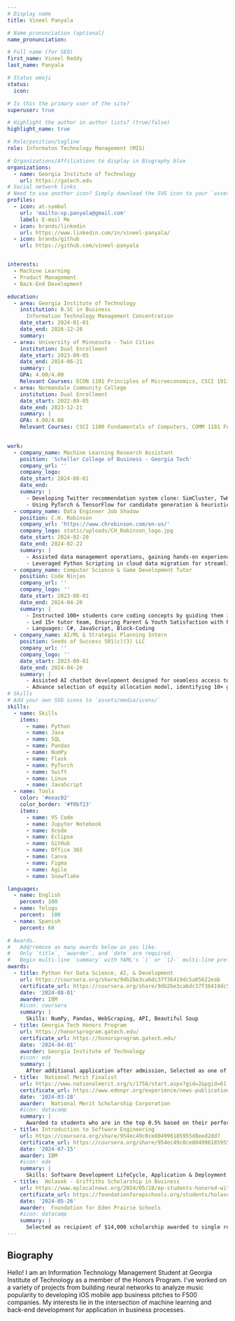 ```yaml
---
# Display name
title: Vineel Panyala

# Name pronunciation (optional)
name_pronunciation:

# Full name (for SEO)
first_name: Vineel Reddy
last_name: Panyala

# Status emoji
status:
  icon: 

# Is this the primary user of the site?
superuser: true

# Highlight the author in author lists? (true/false)
highlight_name: true

# Role/position/tagline
role: Informaton Technology Management (MIS)

# Organizations/Affiliations to display in Biography blox
organizations:
  - name: Georgia Institute of Technology
    url: https://gatech.edu
# Social network links
# Need to use another icon? Simply download the SVG icon to your `assets/media/icons/` folder.
profiles:
  - icon: at-symbol
    url: 'mailto:vp.panyala@gmail.com'
    label: E-mail Me
  - icon: brands/linkedin
    url: https://www.linkedin.com/in/vineel-panyala/
  - icon: brands/github
    url: https://github.com/vineel-panyala


interests:
  - Machine Learning
  - Product Management
  - Back-End Development

education:
  - area: Georgia Institute of Technology
    institution: B.SC in Business
      Information Technology Management Concentration
    date_start: 2024-01-01
    date_end: 2026-12-28
    summary: 
  - area: University of Minnesota - Twin Cities
    institution: Dual Enrollment
    date_start: 2023-09-05
    date_end: 2024-06-21
    summary: |
    GPA: 4.00/4.00
    Relevant Courses: ECON 1101 Principles of Microeconomics, CSCI 1913 Introduction to Algorithms, Data Structures, and Program Development
  - area: Normandale Community College
    institution: Dual Enrollment
    date_start: 2022-09-05
    date_end: 2023-12-21
    summary: |
    GPA: 4.00/4.00
    Relevant Courses: CSCI 1100 Fundamentals of Computers, COMM 1101 Fundamentals of Public Speaking

     
work:
  - company_name: Machine Learning Research Assistant
    position: 'Scheller College of Business - Georgia Tech'
    company_url: ''
    company_logo:
    date_start: 2024-08-01
    date_end:
    summary: |
      - Developing Twitter recommendation system clone: SimCluster, TwHIN, HeavyRanker implementations
      - Using PyTorch & TensorFlow for candidate generation & heuristic filtering for algorithmic understanding
  - company_name: Data Engineer Job Shadow
    position: C.H. Robinson
    company_url: 'https://www.chrobinson.com/en-us/'
    company_logo: static/uploads/CH_Robinson_logo.jpg
    date_start: 2024-02-20
    date_end: 2024-02-22
    summary: |
      - Assisted data management operations, gaining hands-on experience with SQL & Snowflake data operations
      - Leveraged Python Scripting in cloud data migration for streamlined operations & Snowflake Integration  
  - company_name: Computer Science & Game Development Tutor
    position: Code Ninjas
    company_url: ''
    company_logo: ''
    date_start: 2023-08-01
    date_end: 2024-04-20
    summary: |
      - Instructed 100+ students core coding concepts by guiding them in 50+ building game-like projects
      - Led 15+ tutor team, Ensuring Parent & Youth Satisfaction with Program
      - Languages: C#, JavaScript, Block-Coding
  - company_name: AI/ML & Strategic Planning Intern
    position: Seeds of Success 501(c)(3) LLC
    company_url: ''
    company_logo: ''
    date_start: 2023-09-01
    date_end: 2024-04-20
    summary: |
      - Assisted AI chatbot development designed for seamless access to mental and emotional health services
      - Advance selection of equity allocation model, identifying 10+ growth opportunities for organization
# Skills
# Add your own SVG icons to `assets/media/icons/`
skills:
  - name: Skills
    items:
      - name: Python
      - name: Java
      - name: SQL
      - name: Pandas
      - name: NumPy
      - name: Flask
      - name: PyTorch
      - name: Swift
      - name: Linux
      - name: JavaScript
  - name: Tools
    color: '#eeac02'
    color_border: '#f0bf23'
    items:
      - name: VS Code
      - name: Jupyter Notebook
      - name: Xcode
      - name: Eclipse
      - name: GitHub
      - name: Office 365
      - name: Canva
      - name: Figma
      - name: Agile
      - name: Snowflake

languages:
  - name: English
    percent: 100
  - name: Telugu
    percent:  100
  - name: Spanish
    percent: 60

# Awards.
#   Add/remove as many awards below as you like.
#   Only `title`, `awarder`, and `date` are required.
#   Begin multi-line `summary` with YAML's `|` or `|2-` multi-line prefix and indent 2 spaces below.
awards:
  - title: Python For Data Science, AI, & Development
    url: https://coursera.org/share/9db2be3ca6dc37f36419dc5a05622eab
    certificate_url: https://coursera.org/share/9db2be3ca6dc37f36419dc5a05622eab
    date: '2024-08-01'
    awarder: IBM
    #icon: coursera
    summary: |
      Skills: NumPy, Pandas, WebScraping, API, Beautiful Soup
  - title: Georgia Tech Honors Program
    url: https://honorsprogram.gatech.edu/
    certificate_url: https://honorsprogram.gatech.edu/
    date: '2024-04-01'
    awarder: Georgia Institute of Technology
    #icon: edx
    summary: |
      After additional application after admission, Selected as one of 875 total student out of 26,849 (Top ~ 3%) to be a part of the Honors Program at Georgia Tech.
  - title:  National Merit Finalist
    url: https://www.nationalmerit.org/s/1758/start.aspx?gid=2&pgid=61
    certificate_url: https://www.edenpr.org/experience/news-publications/stories/articles/~board/homepage-news/post/2024-national-merit-semifinalists
    date: '2024-03-28'
    awarder:  National Merit Scholarship Corporation
    #icon: datacamp
    summary: |
      Awarded to students who are in the top 0.5% based on their performance on the Preliminary SAT/National Merit Scholarship Qualifying Test (PSAT/NMSQT®) out of around 1.6 million applicants. After additional application processes including essay, activities, and further scores, named as a finalist.
  - title: Introduction to Software Engineering
    url: https://coursera.org/share/954ec49c0ce804996185955d8eed2dd7
    certificate_url: https://coursera.org/share/954ec49c0ce804996185955d8eed2dd7
    date: '2024-07-15'
    awarder: IBM
    #icon: edx
    summary: |
      Skills: Software Development LifeCycle, Application & Deployment Architecture, Python
  - title:  Holasek - Griffiths Scholarship in Business
    url: https://www.eplocalnews.org/2024/05/28/ep-students-honored-with-community-awards-and-scholarships/
    certificate_url: https://foundationforepschools.org/students/holasek-griffiths-scholarship-in-computer-science-engineering-and-business/
    date: '2024-05-26'
    awarder:  Foundation for Eden Prairie Schools
    #icon: datacamp
    summary: |
      Selected as recipient of $14,000 scholarship awarded to single recipient in Eden Prairie community based upon dedication to a career in Business with a strong consideration to relevant coursework, activities, community services, and employment.
---
```


## Biography

Hello! I am an Information Technology Management Student at Georgia Institute of Technology as a member of the Honors Program. I've worked on a variety of projects from building neural networks to analyze music popularity to developing iOS mobile app business pitches to F500 companies. My interests lie in the intersection of machine learning and back-end development for application in business processes.